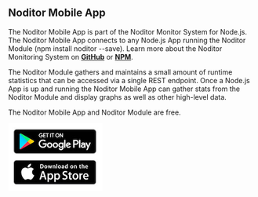 
## Noditor Mobile App
The Noditor Mobile App is part of the Noditor Monitor System for Node.js. The Noditor Mobile App connects to any Node.js App running the Noditor Module (npm install noditor --save). Learn more about the Noditor Monitoring System on **[GitHub](https://github.com/WyomingSoftware/noditor)** or  **[NPM](https://www.npmjs.com/package/noditor)**.

The Noditor Module gathers and maintains a small amount of runtime statistics that can be accessed via a single REST endpoint. Once a Node.js App is up and running the Noditor Mobile App can gather stats from the Noditor Module and display graphs as well as other high-level data.

The Noditor Mobile App and Noditor Module are free.

![App Stores](https://raw.githubusercontent.com/WyomingSoftware/noditor-mobile/master/non-app-assets/appstores-small.jpg)
